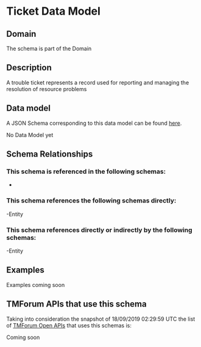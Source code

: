 # Ticket Data Model

## Domain

The  schema is part of the  Domain

## Description

A trouble ticket represents a record used for reporting and managing the resolution of resource problems

## Data model

A JSON Schema corresponding to this data model can be found
[here](https://github.com/tmforum-rand/schemas/blob/master/Common/Ticket.schema.json).

No Data Model yet

## Schema Relationships

### This schema is referenced in the following schemas:

-

### This schema references the following schemas directly:

-Entity

### This schema references directly or indirectly by the following schemas:

-Entity



## Examples

Examples coming soon

## TMForum APIs that use this schema

Taking into consideration the snapshot of 18/09/2019 02:29:59 UTC the list of [TMForum Open APIs](https://www.tmforum.org/open-apis/) that uses this schemas is:

Coming soon
